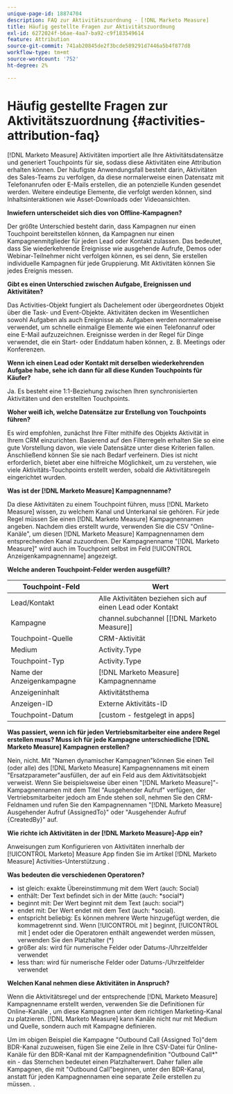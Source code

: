 ```yaml
---
unique-page-id: 18874704
description: FAQ zur Aktivitätszuordnung - [!DNL Marketo Measure]
title: Häufig gestellte Fragen zur Aktivitätszuordnung
exl-id: 6272024f-b6ae-4aa7-ba92-c9f183549614
feature: Attribution
source-git-commit: 741ab20845de2f3bcde589291d7446a5b4f877d8
workflow-type: tm+mt
source-wordcount: '752'
ht-degree: 2%

---
```


# Häufig gestellte Fragen zur Aktivitätszuordnung {#activities-attribution-faq}

[!DNL Marketo Measure] Aktivitäten importiert alle Ihre Aktivitätsdatensätze und generiert Touchpoints für sie, sodass diese Aktivitäten eine Attribution erhalten können. Der häufigste Anwendungsfall besteht darin, Aktivitäten des Sales-Teams zu verfolgen, da diese normalerweise einen Datensatz mit Telefonanrufen oder E-Mails erstellen, die an potenzielle Kunden gesendet werden. Weitere eindeutige Elemente, die verfolgt werden können, sind Inhaltsinteraktionen wie Asset-Downloads oder Videoansichten.

**Inwiefern unterscheidet sich dies von Offline-Kampagnen?**

Der größte Unterschied besteht darin, dass Kampagnen nur einen Touchpoint bereitstellen können, da Kampagnen nur einen Kampagnenmitglieder für jeden Lead oder Kontakt zulassen. Das bedeutet, dass Sie wiederkehrende Ereignisse wie ausgehende Aufrufe, Demos oder Webinar-Teilnehmer nicht verfolgen können, es sei denn, Sie erstellen individuelle Kampagnen für jede Gruppierung. Mit Aktivitäten können Sie jedes Ereignis messen.

**Gibt es einen Unterschied zwischen Aufgabe, Ereignissen und Aktivitäten?**

Das Activities-Objekt fungiert als Dachelement oder übergeordnetes Objekt über die Task- und Event-Objekte. Aktivitäten decken im Wesentlichen sowohl Aufgaben als auch Ereignisse ab. Aufgaben werden normalerweise verwendet, um schnelle einmalige Elemente wie einen Telefonanruf oder eine E-Mail aufzuzeichnen. Ereignisse werden in der Regel für Dinge verwendet, die ein Start- oder Enddatum haben können, z. B. Meetings oder Konferenzen.

**Wenn ich einen Lead oder Kontakt mit derselben wiederkehrenden Aufgabe habe, sehe ich dann für all diese Kunden Touchpoints für Käufer?**

Ja. Es besteht eine 1:1-Beziehung zwischen Ihren synchronisierten Aktivitäten und den erstellten Touchpoints.

**Woher weiß ich, welche Datensätze zur Erstellung von Touchpoints führen?**

Es wird empfohlen, zunächst Ihre Filter mithilfe des Objekts Aktivität in Ihrem CRM einzurichten. Basierend auf den Filterregeln erhalten Sie so eine gute Vorstellung davon, wie viele Datensätze unter diese Kriterien fallen. Anschließend können Sie sie nach Bedarf verfeinern. Dies ist nicht erforderlich, bietet aber eine hilfreiche Möglichkeit, um zu verstehen, wie viele Aktivitäts-Touchpoints erstellt werden, sobald die Aktivitätsregeln eingerichtet wurden.

**Was ist der [!DNL Marketo Measure] Kampagnenname?**

Da diese Aktivitäten zu einem Touchpoint führen, muss [!DNL Marketo Measure] wissen, zu welchem Kanal und Unterkanal sie gehören. Für jede Regel müssen Sie einen [!DNL Marketo Measure] Kampagnennamen angeben. Nachdem dies erstellt wurde, verwenden Sie die CSV &quot;Online-Kanäle&quot;, um diesen [!DNL Marketo Measure] Kampagnennamen dem entsprechenden Kanal zuzuordnen. Der Kampagnenname &quot;[!DNL Marketo Measure]&quot; wird auch im Touchpoint selbst im Feld [!UICONTROL Anzeigenkampagnenname] angezeigt.

**Welche anderen Touchpoint-Felder werden ausgefüllt?**

| **Touchpoint-Feld** | **Wert** |
|---|---|
| Lead/Kontakt | Alle Aktivitäten beziehen sich auf einen Lead oder Kontakt |
| Kampagne | channel.subchannel [[!DNL Marketo Measure]] |
| Touchpoint-Quelle | CRM-Aktivität |
| Medium | Activity.Type |
| Touchpoint-Typ | Activity.Type |
| Name der Anzeigenkampagne | [!DNL Marketo Measure] Kampagnenname |
| Anzeigeninhalt | Aktivitätsthema |
| Anzeigen-ID | Externe Aktivitäts-ID |
| Touchpoint-Datum | [custom - festgelegt in apps] |

**Was passiert, wenn ich für jeden Vertriebsmitarbeiter eine andere Regel erstellen muss? Muss ich für jede Kampagne unterschiedliche [!DNL Marketo Measure] Kampagnen erstellen?**

Nein, nicht. Mit &quot;Namen dynamischer Kampagnen&quot;können Sie einen Teil (oder alle) des [!DNL Marketo Measure] Kampagnennamens mit einem &quot;Ersatzparameter&quot;ausfüllen, der auf ein Feld aus dem Aktivitätsobjekt verweist. Wenn Sie beispielsweise über einen &quot;[!DNL Marketo Measure]&quot;-Kampagnennamen mit dem Titel &quot;Ausgehender Aufruf&quot; verfügen, der Vertriebsmitarbeiter jedoch am Ende stehen soll, nehmen Sie den CRM-Feldnamen und rufen Sie den Kampagnennamen &quot;[!DNL Marketo Measure] Ausgehender Aufruf {AssignedTo}&quot; oder &quot;Ausgehender Aufruf {CreatedBy}&quot; auf.

**Wie richte ich Aktivitäten in der [!DNL Marketo Measure]-App ein?**

Anweisungen zum Konfigurieren von Aktivitäten innerhalb der [!UICONTROL Marketo] Measure App finden Sie im Artikel [!DNL Marketo Measure] Activities-Unterstützung .

**Was bedeuten die verschiedenen Operatoren?**

* ist gleich: exakte Übereinstimmung mit dem Wert (auch: Social)
* enthält: Der Text befindet sich in der Mitte (auch: &#42;social&#42;)
* beginnt mit: Der Wert beginnt mit dem Text (auch: social&#42;)
* endet mit: Der Wert endet mit dem Text (auch: &#42;social).
* entspricht beliebig: Es können mehrere Werte hinzugefügt werden, die kommagetrennt sind. Wenn [!UICONTROL mit ] beginnt, [!UICONTROL mit ] endet oder die Operatoren enthält angewendet werden müssen, verwenden Sie den Platzhalter (&#42;)
* größer als: wird für numerische Felder oder Datums-/Uhrzeitfelder verwendet
* less than: wird für numerische Felder oder Datums-/Uhrzeitfelder verwendet

**Welchen Kanal nehmen diese Aktivitäten in Anspruch?**

Wenn die Aktivitätsregel und der entsprechende [!DNL Marketo Measure] Kampagnenname erstellt werden, verwenden Sie die Definitionen für Online-Kanäle , um diese Kampagnen unter dem richtigen Marketing-Kanal zu platzieren. [!DNL Marketo Measure] kann Kanäle nicht nur mit Medium und Quelle, sondern auch mit Kampagne definieren.

Um im obigen Beispiel die Kampagne &quot;Outbound Call {Assigned To}&quot;dem BDR-Kanal zuzuweisen, fügen Sie eine Zeile in Ihre CSV-Datei für Online-Kanäle für den BDR-Kanal mit der Kampagnendefinition &quot;Outbound Call&#42;&quot; ein - das Sternchen bedeutet einen Platzhalterwert. Daher fallen alle Kampagnen, die mit &quot;Outbound Call&quot;beginnen, unter den BDR-Kanal, anstatt für jeden Kampagnennamen eine separate Zeile erstellen zu müssen. .
